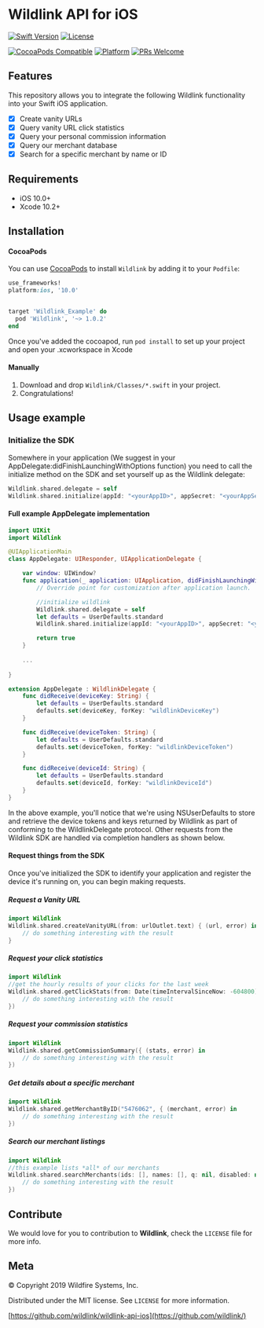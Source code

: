 # Wildlink API for iOS
[![Swift Version][swift-image]][swift-url]
[![License][license-image]][license-url]
<!--[![Carthage compatible](https://img.shields.io/badge/Carthage-compatible-4BC51D.svg?style=flat)](https://github.com/Carthage/Carthage)-->
[![CocoaPods Compatible](https://img.shields.io/cocoapods/v/EZSwiftExtensions.svg)](https://img.shields.io/cocoapods/v/LFAlertController.svg)
[![Platform](https://img.shields.io/cocoapods/p/LFAlertController.svg?style=flat)](http://cocoapods.org/pods/LFAlertController)
[![PRs Welcome](https://img.shields.io/badge/PRs-welcome-brightgreen.svg?style=flat-square)](http://makeapullrequest.com)

## Features
This repository allows you to integrate the following Wildlink functionality into your Swift iOS application.

- [x] Create vanity URLs
- [x] Query vanity URL click statistics
- [x] Query your personal commission information
- [x] Query our merchant database
- [x] Search for a specific merchant by name or ID

## Requirements

- iOS 10.0+
- Xcode 10.2+

## Installation

#### CocoaPods
You can use [CocoaPods](http://cocoapods.org/) to install `Wildlink` by adding it to your `Podfile`:

```ruby
use_frameworks!
platform:ios, '10.0'


target 'Wildlink_Example' do
  pod 'Wildlink', '~> 1.0.2'
end
```

Once you've added the cocoapod, run `pod install` to set up your project and open your .xcworkspace in Xcode

#### Manually
1. Download and drop ```Wildlink/Classes/*.swift``` in your project.  
2. Congratulations!  

## Usage example

### Initialize the SDK
Somewhere in your application (We suggest in your AppDelegate:didFinishLaunchingWithOptions function) you need
to call the initialize method on the SDK and set yourself up as the Wildlink delegate:

```swift
Wildlink.shared.delegate = self
Wildlink.shared.initialize(appId: "<yourAppID>", appSecret: "<yourAppSecret", wildlinkDeviceToken: "<existingUserToken>", wildlinkDeviceKey: "<existingUserKey>")
```

#### Full example AppDelegate implementation

```swift
import UIKit
import Wildlink

@UIApplicationMain
class AppDelegate: UIResponder, UIApplicationDelegate {

    var window: UIWindow?
    func application(_ application: UIApplication, didFinishLaunchingWithOptions launchOptions: [UIApplication.LaunchOptionsKey: Any]?) -> Bool {
        // Override point for customization after application launch.

        //initialize wildlink
        Wildlink.shared.delegate = self
        let defaults = UserDefaults.standard
        Wildlink.shared.initialize(appId: "<yourAppID>", appSecret: "<yourAppSecret", wildlinkDeviceToken: defaults.string(forKey: "wildlinkDeviceToken"), wildlinkDeviceKey: defaults.string(forKey: "wildlinkDeviceKey"))

        return true
    }
    
    ...
    
}

extension AppDelegate : WildlinkDelegate {
    func didReceive(deviceKey: String) {
        let defaults = UserDefaults.standard
        defaults.set(deviceKey, forKey: "wildlinkDeviceKey")
    }

    func didReceive(deviceToken: String) {
        let defaults = UserDefaults.standard
        defaults.set(deviceToken, forKey: "wildlinkDeviceToken")
    }

    func didReceive(deviceId: String) {
        let defaults = UserDefaults.standard
        defaults.set(deviceId, forKey: "wildlinkDeviceId")
    }
}
```

In the above example, you'll notice that we're using NSUserDefaults to store and retrieve the device tokens and keys returned by Wildlink
as part of conforming to the WildlinkDelegate protocol. Other requests from the Wildlink SDK are handled via completion handlers as shown
below.

#### Request things from the SDK
Once you've initialized the SDK to identify your application and register the device it's running on, you can begin making requests. 

##### Request a Vanity URL
```swift
import Wildlink
Wildlink.shared.createVanityURL(from: urlOutlet.text) { (url, error) in
    // do something interesting with the result
}
```

##### Request your click statistics
```swift
import Wildlink
//get the hourly results of your clicks for the last week
Wildlink.shared.getClickStats(from: Date(timeIntervalSinceNow: -604800), with: .hour, completion: { (results, error) in
    // do something interesting with the result
})
```

##### Request your commission statistics
```swift
import Wildlink
Wildlink.shared.getCommissionSummary({ (stats, error) in
    // do something interesting with the result
})
```

##### Get details about a specific merchant
```swift
import Wildlink
Wildlink.shared.getMerchantByID("5476062", { (merchant, error) in
    // do something interesting with the result
})
```

##### Search our merchant listings
```swift
import Wildlink
//this example lists *all* of our merchants
Wildlink.shared.searchMerchants(ids: [], names: [], q: nil, disabled: nil, featured: true, sortBy: nil, sortOrder: nil, limit: nil, { (merchants, error) in
    // do something interesting with the result
})
```

## Contribute

We would love for you to contribution to **Wildlink**, check the ``LICENSE`` file for more info.

## Meta

© Copyright 2019 Wildfire Systems, Inc.

Distributed under the MIT license. See ``LICENSE`` for more information.

[https://github.com/wildlink/wildlink-api-ios](https://github.com/wildlink/)

[swift-image]:https://img.shields.io/badge/swift-5.0-orange.svg
[swift-url]: https://swift.org/
[license-image]: https://img.shields.io/badge/License-MIT-blue.svg
[license-url]: LICENSE
[travis-image]: https://img.shields.io/travis/dbader/node-datadog-metrics/master.svg?style=flat-square
[travis-url]: https://travis-ci.org/dbader/node-datadog-metrics
[codebeat-image]: https://codebeat.co/badges/c19b47ea-2f9d-45df-8458-b2d952fe9dad
[codebeat-url]: https://codebeat.co/projects/github-com-vsouza-awesomeios-com
